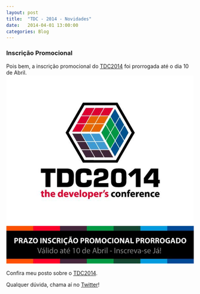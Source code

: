 ```yaml
---
layout: post
title:  "TDC - 2014 - Novidades"
date:   2014-04-01 13:00:00
categories: Blog
---
```


<h3>Inscrição Promocional</h3>
Pois bem, a inscrição promocional do <a href="http://www.thedevelopersconference.com.br" target="blank">TDC2014</a> foi prorrogada até o dia 10 de Abril.

<img src="/img/posts/tdc2014Inscricao.jpg" />

Confira meu posto sobre o <a href="http://fabricioronchi.com/blog/2014/03/17/the-developers-conference.html" target="blank">TDC2014</a>.

Qualquer dúvida, chama aí no <a href="https://twitter.com/FRonchii" target="blank">Twitter</a>!